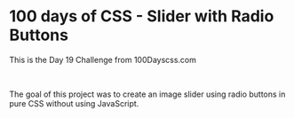 <h1>100 days of CSS - Slider with Radio Buttons</h1>

<p>This is the Day 19 Challenge from 100Dayscss.com</p></br>
<p>The goal of this project was to create an image slider using radio buttons in pure CSS without using JavaScript.</p>